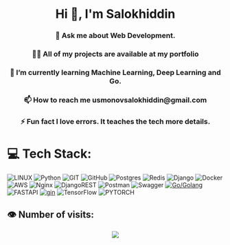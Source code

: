 
<h1 align="center">Hi 👋, I'm Salokhiddin</h1>
<h3 align="center">💬 Ask me about Web Development.</h3>
<h3 align="center">👨‍💻 All of my projects are available at my portfolio
</h3>
<h3 align="center">🌱 I’m currently learning Machine Learning, Deep Learning and Go.
</h3>
<h3 align="center">
📫 How to reach me usmonovsalokhiddin@gmail.com
</h3>
<h3 align="center">
⚡ Fun fact I love errors. It teaches the tech more details.
</h3>



# 💻 Tech Stack:

![LINUX](https://img.shields.io/badge/Linux-FCC624?style=for-the-badge&logo=linux&logoColor=black) ![Python](https://img.shields.io/badge/python-3670A0?style=for-the-badge&logo=python&logoColor=ffdd54) ![GIT](https://img.shields.io/badge/Git-fc6d26?style=for-the-badge&logo=git&logoColor=white) ![GitHub](https://img.shields.io/badge/GitHub-%23121011.svg?style=for-the-badge&logo=github&logoColor=white) ![Postgres](https://img.shields.io/badge/postgres-%23316192.svg?style=for-the-badge&logo=postgresql&logoColor=white) ![Redis](https://img.shields.io/badge/redis-%23DD0031.svg?style=for-the-badge&logo=redis&logoColor=white) ![Django](https://img.shields.io/badge/django-%23092E20.svg?style=for-the-badge&logo=django&logoColor=white) ![Docker](https://img.shields.io/badge/docker-%230db7ed.svg?style=for-the-badge&logo=docker&logoColor=white) ![AWS](https://img.shields.io/badge/AWS-%23FF9900.svg?style=for-the-badge&logo=amazon-aws&logoColor=white) ![Nginx](https://img.shields.io/badge/nginx-%23009639.svg?style=for-the-badge&logo=nginx&logoColor=white) ![DjangoREST](https://img.shields.io/badge/DJANGO-REST-ff1709?style=for-the-badge&logo=django&logoColor=white&color=ff1709&labelColor=gray) ![Postman](https://img.shields.io/badge/Postman-FF6C37?style=for-the-badge&logo=postman&logoColor=white) ![Swagger](https://img.shields.io/badge/-Swagger-%23Clojure?style=for-the-badge&logo=swagger&logoColor=white) [![Go/Golang](https://img.shields.io/badge/go-%2300ADD8.svg?style=for-the-badge&logo=go&logoColor=white)](https://img.shields.io/badge/go-%2300ADD8.svg?style=for-the-badge&logo=go&logoColor=white) ![FASTAPI](https://img.shields.io/badge/FastAPI-005571?style=for-the-badge&logo=fastapi) [![gin](https://img.shields.io/badge/-999999?style=for-the-badge&logo=gin&label=gin&labelColor=333333)]() ![TensorFlow](https://img.shields.io/badge/TensorFlow-blue?style=for-the-badge&logo=TensorFlow&logoColor=ornge) ![PYTORCH](https://img.shields.io/badge/PyTorch-orange?style=for-the-badge&logo=PyTorch&logoColor=ornge)
<br/>


## 👁️ Number of visits:

<p align="center">
   <img src="https://profile-counter.glitch.me/{salokhiddinusmonovich}/count.svg"/>
</p>



